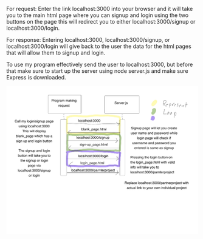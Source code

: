 For request: Enter the link localhost:3000 into your browser and it will take you to the main html page where you can signup and login using the two buttons on the page this will redirect you to either localhost:3000/signup or localhost:3000/login.

For response: Entering localhost:3000, localhost:3000/signup, or localhost:3000/login will give back to the user the data for the html pages that will allow them to signup and login.

To use my program effectively send the user to localhost:3000, but before that make sure to start up the server using node server.js and make sure Express is downloaded.

![UML](CS_361_A9_Diagram_1.jpeg)
